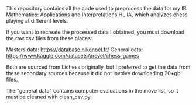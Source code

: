 This repository contains all the code used to preprocess the data for my IB Mathematics: Applications and Interpretations HL IA, which analyzes chess playing at different levels.

If you want to recreate the processed data I obtained, you must download the raw csv files from these places:

Masters data: https://database.nikonoel.fr/
General data: https://www.kaggle.com/datasets/arevel/chess-games

Both are sourced from Lichess originally, but I preferred to get the data from these secondary sources because it did not involve downloading 20+gb files.

The "general data" contains computer evaluations in the move list, so it must be cleaned with clean_csv.py.
